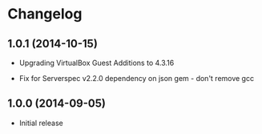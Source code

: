 # Changelog

## 1.0.1 (2014-10-15)

* Upgrading VirtualBox Guest Additions to 4.3.16

* Fix for Serverspec v2.2.0 dependency on json gem - don't remove gcc

## 1.0.0 (2014-09-05)

* Initial release

